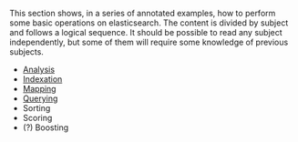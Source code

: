 This section shows, in a series of annotated examples, how to perform some basic operations on elasticsearch.
The content is divided by subject and follows a logical sequence. It should be possible to read any subject independently, but some of them will require some knowledge of previous subjects.

- [Analysis](analysis.md)
- [Indexation](indexation.md)
- [Mapping](mapping.md)
- [Querying](querying.md)
- Sorting
- Scoring
- (?) Boosting

